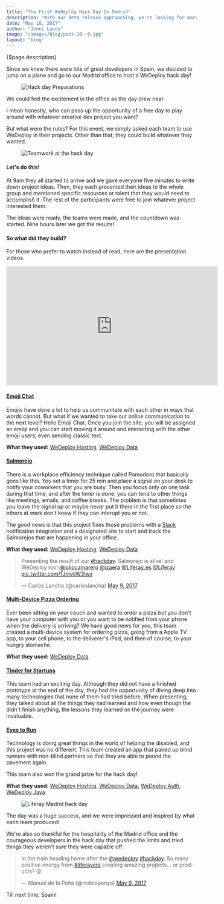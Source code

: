 ```yaml
---
title: "The First WeDeploy Hack Day In Madrid"
description: "With our Beta release approaching, we're looking for more and more developers to try out WeDeploy and give us feedback about how we can make it better."
date: "May 18, 2017"
author: "Jonni Lundy"
image: "/images/blog/post-10--0.jpg"
layout: "blog"
---
```


<article>

{$page.description}

Since we knew there were lots of great developers in Spain, we decided to jump on a plane and go to our Madrid office to host a WeDeploy hack day!

<figure>
    <img src="/images/blog/post-10--1.jpg" alt="Hack day Preparations">
</figure>

We could feel the excitement in the office as the day drew near.

I mean honestly, who can pass up the opportunity of a free day to play around with whatever creative dev project you want?

But what were the rules? For this event, we simply asked each team to use WeDeploy in their projects. Other than that, they could build whatever they wanted.

<figure>
    <img src="/images/blog/post-10--2.jpg" alt="Teamwork at the hack day">

</figure>

#### Let's do this!

At 9am they all started to arrive and we gave everyone five minutes to write down project ideas. Then, they each presented their ideas to the whole group and mentioned specific resources or talent that they would need to accomplish it. The rest of the participants were free to join whatever project interested them.

The ideas were ready, the teams were made, and the countdown was started. Nine hours later we got the results!

#### So what did they build?

For those who prefer to watch instead of read, here are the presentation videos.

<iframe width="560" height="315" src="https://www.youtube.com/embed/videoseries?list=PLKb_gn-WO_Ko30pgNP-gxTKKrsaAC-jlk" frameborder="0" allowfullscreen></iframe>

#### [Emoji Chat](https://www.youtube.com/watch?v=7iMfTvhB-38&list=PLKb_gn-WO_Ko30pgNP-gxTKKrsaAC-jlk&index=1)

Emojis have done a lot to help us communitate with each other in ways that words cannot. But what if we wanted to take our online communication to the next level? Hello Emoji Chat. Once you join the site, you will be assigned an emoji and you can start moving it around and interacting with the other emoji users, even sending classic text.

**What they used:** [WeDeploy Hosting](/docs/hosting), [WeDeploy Data](/docs/data)

#### [Salmorejo](https://www.youtube.com/watch?v=OcUhyNp7KFY&list=PLKb_gn-WO_Ko30pgNP-gxTKKrsaAC-jlk&index=5)

There is a workplace efficiency technique called Pomodoro that basically goes like this. You set a timer for 25 min and place a signal on your desk to notify your coworkers that you are busy. Then you focus only on one task during that time, and after the timer is done, you can tend to other things like meetings, emails, and coffee breaks. The problem is that sometimes you leave the signal up or maybe never put it there in the first place so the others at work don't know if they can interupt you or not.

The good news is that this project fixes those problems with a [Slack](https://slack.com/) notification integration and a designated site to start and track the Salmorejos that are happening in your office.

**What they used:** [WeDeploy Hosting](/docs/hosting), [WeDeploy Data](/docs/data)

<blockquote class="twitter-tweet" data-lang="en"><p lang="en" dir="ltr">Presenting the result of our <a href="https://twitter.com/hashtag/hackday?src=hash">#hackday</a>. Salmorejo is alive! and WeDeploy too! <a href="https://twitter.com/juliocamarero">@juliocamarero</a> <a href="https://twitter.com/izaera">@izaera</a> <a href="https://twitter.com/Liferay_es">@Liferay_es</a> <a href="https://twitter.com/Liferay">@Liferay</a> <a href="https://t.co/1JmvcW3lwx">pic.twitter.com/1JmvcW3lwx</a></p>&mdash; Carlos Lancha (@carloslancha) <a href="https://twitter.com/carloslancha/status/861979492230844416">May 9, 2017</a></blockquote>
<script async src="//platform.twitter.com/widgets.js" charset="utf-8"></script>

#### [Multi-Device Pizza Ordering](https://www.youtube.com/watch?v=5AoDiNM1kbI&list=PLKb_gn-WO_Ko30pgNP-gxTKKrsaAC-jlk&index=3)

Ever been sitting on your couch and wanted to order a pizza but you don't have your computer with you or you want to be notified from your phone when the delivery is arriving? We have good news for you, this team created a multi-device system for ordering pizza, going from a Apple TV app, to your cell phone, to the deliverer's iPad, and then of course, to your hungry stomache.

**What they used:** [WeDeploy Data](/docs/data)

#### [Tinder for Startups](https://www.youtube.com/watch?v=OcUhyNp7KFY&list=PLKb_gn-WO_Ko30pgNP-gxTKKrsaAC-jlk&index=5)

This team had an exciting day. Although they did not have a finished prototype at the end of the day, they had the opportunity of diving deep into many technologies that none of them had tried before. When presenting, they talked about all the things they had learned and how even though the didn't finish anything, the lessons they learned on the journey were invaluable.

#### [Eyes to Run](https://www.youtube.com/watch?v=06kDmXkoo50&list=PLKb_gn-WO_Ko30pgNP-gxTKKrsaAC-jlk&index=2)

Technology is doing great things in the world of helping the disabled, and this project was no different. This team created an app that paired up blind runners with non-blind partners so that they are able to pound the pavement again.

This team also won the grand prize for the hack day!

**What they used:** [WeDeploy Hosting](/docs/hosting), [WeDeploy Data](/docs/data), [WeDeploy Auth](/docs/auth), [WeDeploy Java](/docs/other/java/)

<figure>
    <img src="/images/blog/post-10--3.jpg" alt="Liferay Madrid hack day">
</figure>

The day was a huge success, and we were impressed and inspired by what each team produced!

We're also so thankful for the hospitality of the Madrid office and the courageous developers in the hack day that pushed the limits and tried things they weren't sure they were capable off.

<blockquote class="twitter-tweet" data-lang="en"><p lang="en" dir="ltr">In the train heading home after the <a href="https://twitter.com/wedeploy">@wedeploy</a> <a href="https://twitter.com/hashtag/hackday?src=hash">#hackday</a>. So many positive energy from <a href="https://twitter.com/hashtag/liferayers?src=hash">#liferayers</a> creating amazing projects... or products? 😲</p>&mdash; Manuel de la Peña (@mdelapenya) <a href="https://twitter.com/mdelapenya/status/862035557932830721">May 9, 2017</a></blockquote>
<script async src="//platform.twitter.com/widgets.js" charset="utf-8"></script>

Till next time, Spain!

</article>
